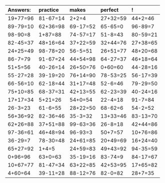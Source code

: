| Answers: | practice | makes | perfect | ! |
| :--- | :--- | :--- | :--- | :--- |
| 19+77=96 | 81-67=14 | 2+2=4 | 27+32=59 | 44+2=46 | 
| 89-79=10 | 62+36=98 | 69-17=52 | 65-65=0 | 96-89=7 | 
| 98-90=8 | 1+87=88 | 74-57=17 | 51-8=43 | 80-59=21 | 
| 82-45=37 | 48+16=64 | 37+22=59 | 32+44=76 | 27+38=65 | 
| 24+25=49 | 98-78=20 | 56-5=51 | 26+51=77 | 48+20=68 | 
| 86-7=79 | 91-67=24 | 44+54=98 | 64-27=37 | 46+18=64 | 
| 51+5=56 | 40-26=14 | 26+50=76 | 0+60=60 | 44-28=16 | 
| 55-27=28 | 39-19=20 | 76+14=90 | 78-53=25 | 56-17=39 | 
| 66-56=10 | 62-18=44 | 31+17=48 | 52-6=46 | 79-29=50 | 
| 75+10=85 | 68-37=31 | 42+13=55 | 62-23=39 | 40-24=16 | 
| 17+17=34 | 5+21=26 | 54+0=54 | 22-4=18 | 91-7=84 | 
| 26-3=23 | 61-6=55 | 28+22=50 | 68-62=6 | 54-2=52 | 
| 56+36=92 | 82-36=46 | 35-3=32 | 13+33=46 | 83-13=70 | 
| 62+26=88 | 37+51=88 | 99-63=36 | 26-8=18 | 42+44=86 | 
| 97-36=61 | 46+48=94 | 96-93=3 | 50+7=57 | 10+76=86 | 
| 36-29=7 | 78-30=48 | 24+61=85 | 20+49=69 | 16+24=40 | 
| 65+27=92 | 1+4=5 | 24+59=83 | 49+43=92 | 94-35=59 | 
| 0+96=96 | 63+0=63 | 35-19=16 | 83-74=9 | 84-17=67 | 
| 10+67=77 | 81-47=34 | 63+22=85 | 42+53=95 | 17+65=82 | 
| 4+60=64 | 39-11=28 | 88-12=76 | 82-0=82 | 28+7=35 | 
